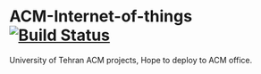 # ACM-Internet-of-things [![Build Status](https://travis-ci.org/AmirDadi/ACM-Internet-of-things.svg?branch=master)](https://travis-ci.org/AmirDadi/ACM-Internet-of-things)
University of Tehran ACM projects, Hope to deploy to ACM office.
